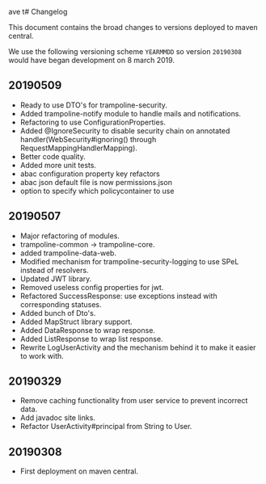 ave t# Changelog

This document contains the broad changes to versions deployed to maven central.

We use the following versioning scheme `YEARMMDD` so version `20190308` would have began development on 8 march 2019.

## 20190509

- Ready to use DTO's for trampoline-security.
- Added trampoline-notify module to handle mails and notifications.
- Refactoring to use ConfigurationProperties.
- Added @IgnoreSecurity to disable security chain on annotated handler(WebSecurity#ignoring() through RequestMappingHandlerMapping).
- Better code quality.
- Added more unit tests.
- abac configuration property key refactors
- abac json default file is now permissions.json
- option to specify which policycontainer to use

## 20190507

- Major refactoring of modules.
- trampoline-common -> trampoline-core.
- added trampoline-data-web.
- Modified mechanism for trampoline-security-logging to use SPeL instead of resolvers.
- Updated JWT library.
- Removed useless config properties for jwt.
- Refactored SuccessResponse: use exceptions instead with corresponding statuses.
- Added bunch of Dto's.
- Added MapStruct library support.
- Added DataResponse to wrap response.
- Added ListResponse to wrap list response.
- Rewrite LogUserActivity and the mechanism behind it to make it easier to work with.

## 20190329

- Remove caching functionality from user service to prevent incorrect data.
- Add javadoc site links.
- Refactor UserActivity#principal from String to User.

## 20190308

- First deployment on maven central.